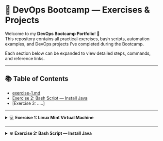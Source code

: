 # 🧰 DevOps Bootcamp — Exercises & Projects  
Welcome to my **DevOps Bootcamp Portfolio**! 🚀  
This repository contains all practical exercises, bash scripts, automation examples, and DevOps projects I’ve completed during the Bootcamp.  

Each section below can be expanded to view detailed steps, commands, and reference links.  

---

## 📚 Table of Contents
- [exercise-1.md](#exercise-1-linux-mint-virtual-machine)
- [Exercise 2: Bash Script — Install Java](#exercise-2-bash-script---install-java)
- [Exercise 3: .....]

---

<details>
<summary>💻 <strong>Exercise 1: Linux Mint Virtual Machine</strong></summary>
<br/>

### 🖥️ Objective
Set up a Linux Mint virtual machine to be used as your primary DevOps environment.

---

### 📥 Download Page
- [Linux Mint Official Download](https://linuxmint.com/download.php)

### 📘 Installation Guide
- [Linux Mint Installation Guide](https://linuxmint-installation-guide.readthedocs.io/en/latest/)

### ☁️ Alternative: Run Mint Online
If you face issues running Mint locally, you can use this free browser-based VM:  
- [Run Linux Mint Online](https://www.onworks.net/component/content/article?id=65735:free-linux-mint-online)

📝 _Click **“Run Online”**, and it will spin up a new Mint OS instance in your browser._

</details>

---

<details>
<summary>⚙️ <strong>Exercise 2: Bash Script — Install Java</strong></summary>
<br/>

### 🧠 Task Description
Write a **bash script** using **Vim** that installs the latest Java version and verifies the installation with `java -version`.

After installation, the script checks:
1. Whether Java is installed at all  
2. Whether an **older Java version** (lower than 11) is installed  
3. Whether a **Java version 11 or higher** is installed  

✅ Installation is successful if condition #3 is met.

---

### 💡 Hint
You can use the `awk` command to extract specific parts of text.  
Example:
```bash
echo "apple banana cherry" | awk '{print $2}'
# Output: banana
